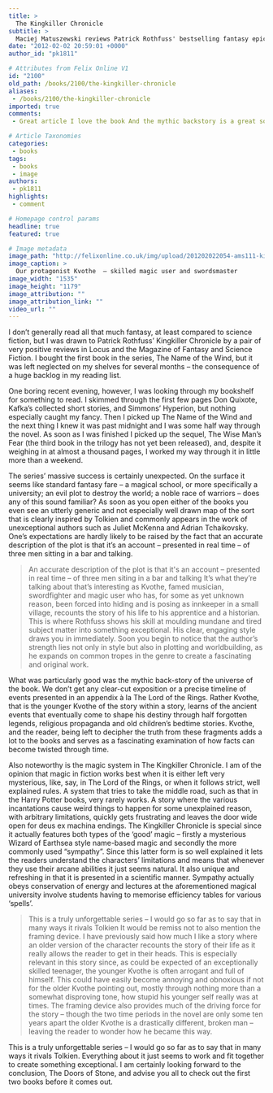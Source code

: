```yaml
---
title: >
  The Kingkiller Chronicle
subtitle: >
  Maciej Matuszewski reviews Patrick Rothfuss' bestselling fantasy epic
date: "2012-02-02 20:59:01 +0000"
author_id: "pk1811"

# Attributes from Felix Online V1
id: "2100"
old_path: /books/2100/the-kingkiller-chronicle
aliases:
 - /books/2100/the-kingkiller-chronicle
imported: true
comments:
 - Great article I love the book And the mythic backstory is a great source of discussions among my friends on how the 3rd book should be likeThe trilogy is definately better than Song of Ice and Fire

# Article Taxonomies
categories:
 - books
tags:
 - books
 - image
authors:
 - pk1811
highlights:
 - comment

# Homepage control params
headline: true
featured: true

# Image metadata
image_path: "http://felixonline.co.uk/img/upload/201202022054-ams111-kingkiller.jpg"
image_caption: >
  Our protagonist Kvothe  – skilled magic user and swordsmaster
image_width: "1535"
image_height: "1179"
image_attribution: ""
image_attribution_link: ""
video_url: ""
---
```


I don’t generally read all that much fantasy, at least compared to science fiction, but I was drawn to Patrick Rothfuss’ Kingkiller Chronicle by a pair of very positive reviews in Locus and the Magazine of Fantasy and Science Fiction. I bought the first book in the series, The Name of the Wind, but it was left neglected on my shelves for several months – the consequence of a huge backlog in my reading list.

One boring recent evening, however, I was looking through my bookshelf for something to read. I skimmed through the first few pages Don Quixote, Kafka’s collected short stories, and Simmons’ Hyperion, but nothing especially caught my fancy. Then I picked up The Name of the Wind and the next thing I knew it was past midnight and I was some half way through the novel. As soon as I was finished I picked up the sequel, The Wise Man’s Fear (the third book in the trilogy has not yet been released), and, despite it weighing in at almost a thousand pages, I worked my way through it in little more than a weekend.

The series’ massive success is certainly unexpected. On the surface it seems like standard fantasy fare – a magical school, or more specifically a university; an evil plot to destroy the world; a noble race of warriors – does any of this sound familiar? As soon as you open either of the books you even see an utterly generic and not especially well drawn map of the sort that is clearly inspired by Tolkien and commonly appears in the work of unexceptional authors such as Juliet McKenna and Adrian Tchaikovsky. One’s expectations are hardly likely to be raised by the fact that an accurate description of the plot is that it’s an account – presented in real time – of three men sitting in a bar and talking.
> An accurate description of the plot is that it's an account – presented in real time – of three men siting in a bar and talking
It’s what they’re talking about that’s interesting as Kvothe, famed musician, swordfighter and magic user who has, for some as yet unknown reason, been forced into hiding and is posing as innkeeper in a small village, recounts the story of his life to his apprentice and a historian. This is where Rothfuss shows his skill at moulding mundane and tired subject matter into something exceptional. His clear, engaging style draws you in immediately. Soon you begin to notice that the author’s strength lies not only in style but also in plotting and worldbuilding, as he expands on common tropes in the genre to create a fascinating and original work.

What was particularly good was the mythic back-story of the universe of the book. We don’t get any clear-cut exposition or a precise timeline of events presented in an appendix à la The Lord of the Rings. Rather Kvothe, that is the younger Kvothe of the story within a story, learns of the ancient events that eventually come to shape his destiny through half forgotten legends, religious propaganda and old children’s bedtime stories. Kvothe, and the reader, being left to decipher the truth from these fragments adds a lot to the books and serves as a fascinating examination of how facts can become twisted through time.

Also noteworthy is the magic system in The Kingkiller Chronicle. I am of the opinion that magic in fiction works best when it is either left very mysterious, like, say, in The Lord of the Rings, or when it follows strict, well explained rules. A system that tries to take the middle road, such as that in the Harry Potter books, very rarely works. A story where the various incantations cause weird things to happen for some unexplained reason, with arbitrary limitations, quickly gets frustrating and leaves the door wide open for deus ex machina endings. The Kingkiller Chronicle is special since it actually features both types of the ‘good’ magic – firstly a mysterious Wizard of Earthsea style name-based magic and secondly the more commonly used “sympathy”. Since this latter form is so well explained it lets the readers understand the characters’ limitations and means that whenever they use their arcane abilities it just seems natural. It also unique and refreshing in that it is presented in a scientific manner. Sympathy actually obeys conservation of energy and lectures at the aforementioned magical university involve students having to memorise efficiency tables for various ‘spells’.
> This is a truly unforgettable series – I would go so far as to say that in many ways it rivals Tolkien
It would be remiss not to also mention the framing device. I have previously said how much I like a story where an older version of the character recounts the story of their life as it really allows the reader to get in their heads. This is especially relevant in this story since, as could be expected of an exceptionally skilled teenager, the younger Kvothe is often arrogant and full of himself. This could have easily become annoying and obnoxious if not for the older Kvothe pointing out, mostly through nothing more than a somewhat disproving tone, how stupid his younger self really was at times. The framing device also provides much of the driving force for the story – though the two time periods in the novel are only some ten years apart the older Kvothe is a drastically different, broken man – leaving the reader to wonder how he became this way.

This is a truly unforgettable series – I would go so far as to say that in many ways it rivals Tolkien. Everything about it just seems to work and fit together to create something exceptional. I am certainly looking forward to the conclusion, The Doors of Stone, and advise you all to check out the first two books before it comes out.
